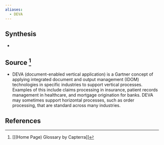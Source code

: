 ```yaml
---
aliases:
  - DEVA
---
```

## Synthesis
- 
## Source [^1]
- DEVA (document-enabled vertical application) is a Gartner concept of applying integrated document and output management (IDOM) technologies in specific industries to support vertical processes. Examples of this include claims processing in insurance, patient records management in healthcare, and mortgage origination for banks. DEVA may sometimes support horizontal processes, such as order processing, that are standard across many industries.
## References

[^1]: [[(Home Page) Glossary by Capterra]]